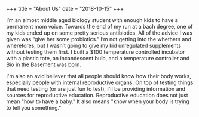 +++
title = "About Us"
date = "2018-10-15"
+++

I’m an almost middle aged biology student with enough kids to have a permanent mom voice. Towards the end of my run at a bach degree, one of my kids ended up on some pretty serious antibiotics. All of the advice I was given was “give her some probiotics.” I’m not getting into the whethers and wherefores, but I wasn’t going to give my kid unregulated supplements without testing them first. I built a $100 temperature controlled incubator with a plastic tote, an incandescent bulb, and a temperature controller and Bio in the Basement was born.

I'm also an avid believer that all people should know how their body works, especially people with internal reproductive organs. On top of testing things that need testing (or are just fun to test), I'll be providing information and sources for reproductive education. Reproductive education does not just mean "how to have a baby." It also means "know when your body is trying to tell you something."
